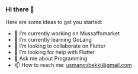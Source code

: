 ### Hi there 👋

Here are some ideas to get you started:

- 🔭 I’m currently working on Mussaffomarket
- 🌱 I’m currently learning GoLang
- 👯 I’m looking to collaborate on Flutter
- 🤔 I’m looking for help with Flutter
- 💬 Ask me about Programming
- 📫 How to reach me: usmanovbekki@gmail.com


